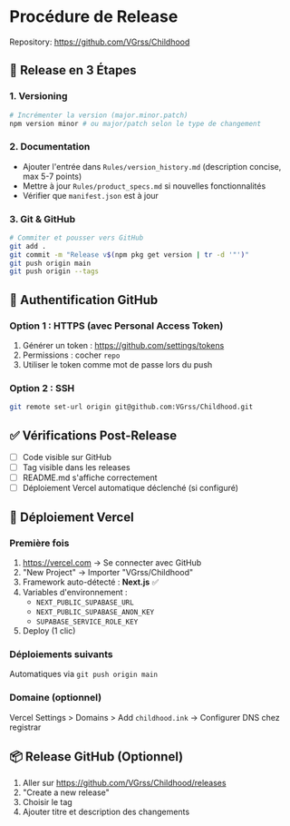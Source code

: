 # Procédure de Release

Repository: https://github.com/VGrss/Childhood

## 🚀 Release en 3 Étapes

### 1. Versioning

```bash
# Incrémenter la version (major.minor.patch)
npm version minor # ou major/patch selon le type de changement
```

### 2. Documentation

- Ajouter l'entrée dans `Rules/version_history.md` (description concise, max 5-7 points)
- Mettre à jour `Rules/product_specs.md` si nouvelles fonctionnalités
- Vérifier que `manifest.json` est à jour

### 3. Git & GitHub

```bash
# Commiter et pousser vers GitHub
git add .
git commit -m "Release v$(npm pkg get version | tr -d '"')"
git push origin main
git push origin --tags
```

## 🔐 Authentification GitHub

### Option 1 : HTTPS (avec Personal Access Token)
1. Générer un token : https://github.com/settings/tokens
2. Permissions : cocher `repo`
3. Utiliser le token comme mot de passe lors du push

### Option 2 : SSH
```bash
git remote set-url origin git@github.com:VGrss/Childhood.git
```

## ✅ Vérifications Post-Release

- [ ] Code visible sur GitHub
- [ ] Tag visible dans les releases
- [ ] README.md s'affiche correctement
- [ ] Déploiement Vercel automatique déclenché (si configuré)

## 🚀 Déploiement Vercel

### Première fois
1. https://vercel.com → Se connecter avec GitHub
2. "New Project" → Importer "VGrss/Childhood"
3. Framework auto-détecté : **Next.js** ✅
4. Variables d'environnement :
   - `NEXT_PUBLIC_SUPABASE_URL`
   - `NEXT_PUBLIC_SUPABASE_ANON_KEY`
   - `SUPABASE_SERVICE_ROLE_KEY`
5. Deploy (1 clic)

### Déploiements suivants
Automatiques via `git push origin main`

### Domaine (optionnel)
Vercel Settings > Domains > Add `childhood.ink` → Configurer DNS chez registrar

## 📦 Release GitHub (Optionnel)

1. Aller sur https://github.com/VGrss/Childhood/releases
2. "Create a new release"
3. Choisir le tag
4. Ajouter titre et description des changements

